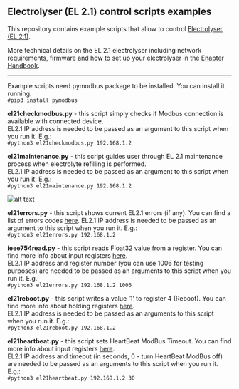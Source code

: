## Electrolyser (EL 2.1) control scripts examples

This repository contains example scripts that allow to control [Electrolyser (EL 2.1)](https://www.enapter.com/electrolyser).

More technical details on the EL 2.1 electrolyser including network requirements, firmware and how to set up your electrolyser in the [Enapter Handbook](https://handbook.enapter.com/electrolyser/el21/el21.html).

---

Example scripts need pymodbus package to be installed. You can install it running:  
`#pip3 install pymodbus`

**el21checkmodbus.py** - this script simply checks if Modbus connection is available with connected device.  
EL2.1 IP address is needed to be passed as an argument to this script when you run it. E.g.:  
`#python3 el21checkmodbus.py 192.168.1.2`

**el21maintenance.py** - this script guides user through EL 2.1 maintenance process when electrolyte refilling is performed.  
EL2.1 IP address is needed to be passed as an argument to this script when you run it. E.g.:  
`#python3 el21maintenance.py 192.168.1.2`

![alt text](https://github.com/alexandershalin/el21-scripts/raw/master/el21maint.gif "el21maintenance.py")

**el21errors.py** - this script shows current EL2.1 errors (if any). 
You can find a list of errors codes [here](https://handbook.enapter.com/electrolyser/el21/el21_firmware/1.2.0/modbus_tcp_communication_interface.html#error-codes). 
EL2.1 IP address is needed to be passed as an argument to this script when you run it. E.g.:  
`#python3 el21errors.py 192.168.1.2`

**ieee754read.py** - this script reads Float32 value from a register. You can find more info about input registers [here](https://handbook.enapter.com/electrolyser/el21/el21_firmware/1.2.0/modbus_tcp_communication_interface.html#input-registers-read-only).  
EL2.1 IP address and register number (you can use 1006 for testing purposes) are needed to be passed as an arguments to this script when you run it. E.g.:  
`#python3 el21errors.py 192.168.1.2 1006`

**el21reboot.py** - this script writes a value ‘1’ to register 4 (Reboot). You can find more info about holding registers [here](https://handbook.enapter.com/electrolyser/el21/el21_firmware/1.2.0/modbus_tcp_communication_interface.html#holding-registers-read-write).  
EL2.1 IP address is needed to be passed as an arguments to this script when you run it. E.g.:  
`#python3 el21reboot.py 192.168.1.2`

**el21heartbeat.py** - this script sets HeartBeat ModBus Timeout. You can find more info about input registers [here](https://handbook.enapter.com/electrolyser/el21/el21_firmware/1.2.0/modbus_tcp_communication_interface.html#input-registers-read-only).  
EL2.1 IP address and timeout (in seconds, 0 - turn HeartBeat ModBus off) are needed to be passed as an arguments to this script when you run it. E.g.:  
`#python3 el21heartbeat.py 192.168.1.2 30`

